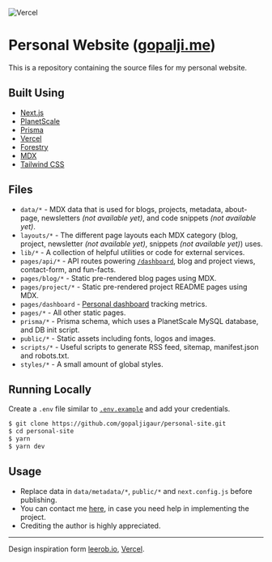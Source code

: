 ![Vercel](https://therealsujitk-vercel-badge.vercel.app/?app=personal-site-gopaljigaur&style=for-the-badge)

# Personal Website ([gopalji.me](https://gopalji.me))
This is a repository containing the source files for my personal website.

## Built Using
- [Next.js](https://nextjs.org/)
- [PlanetScale](https://planetscale.com)
- [Prisma](https://prisma.io/)
- [Vercel](https://vercel.com)
- [Forestry](https://forestry.io/)
- [MDX](https://github.com/mdx-js/mdx)
- [Tailwind CSS](https://tailwindcss.com/)

## Files

- `data/*` - MDX data that is used for blogs, projects, metadata, about-page, newsletters *(not available yet)*, and code snippets *(not available yet)*.
- `layouts/*` - The different page layouts each MDX category (blog, project, newsletter *(not available yet)*, snippets *(not available yet)*) uses.
- `lib/*` - A collection of helpful utilities or code for external services.
- `pages/api/*` - API routes powering [`/dashboard`](https://gopalji.me/dashboard), blog and project views, contact-form, and fun-facts.
- `pages/blog/*` - Static pre-rendered blog pages using MDX.
- `pages/project/*` - Static pre-rendered project README pages using MDX.
- `pages/dashboard` - [Personal dashboard](https://gopalji.me/dashboard) tracking metrics.
- `pages/*` - All other static pages.
- `prisma/*` - Prisma schema, which uses a PlanetScale MySQL database, and DB init script.
- `public/*` - Static assets including fonts, logos and images.
- `scripts/*` - Useful scripts to generate RSS feed, sitemap, manifest.json and robots.txt.
- `styles/*` - A small amount of global styles.

## Running Locally

Create a `.env` file similar to [`.env.example`](https://github.com/gopaljigaur/personal-site/blob/main/.env.example) and add your credentials.

```bash
$ git clone https://github.com/gopaljigaur/personal-site.git
$ cd personal-site
$ yarn
$ yarn dev
```

## Usage

- Replace data in `data/metadata/*`, `public/*` and `next.config.js` before publishing.
- You can contact me [here](https://gopalji.me/contact), in case you need help in implementing the project.
- Crediting the author is highly appreciated.

---
Design inspiration form [leerob.io](https://leerob.io), [Vercel](https://vercel.com/).
